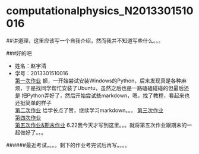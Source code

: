 # computationalphysics_N2013301510016

##讲道理，这里应该写一个自我介绍，然而我并不知道写些什么。。。

###好的吧

- 姓名：赵宇清
- 学号：2013301510016<br/>
[第一次作业]()  额，一开始尝试安装Windows的Python，后来发现真是各种麻烦，于是找同学帮忙安装了Ubuntu，虽然之后也是一路磕磕碰碰的但最后还是
把Python弄好了，然后开始尝试些markdown，嗯，找了教程，看起来也还挺简单的样子<br/>
[第二次作业]() 给学长点了赞，继续学习markdown。。。
[第三次作业](https://github.com/zhaoyqing/computationalphysics_N2013301510016/blob/master/homework%203.md)<br/>
[第四次作业](https://github.com/zhaoyqing/computationalphysics_N2013301510016/blob/master/homework4.md)<br/>
[第五次作业&期末作业](https://github.com/zhaoyqing/computationalphysics_N2013301510016/blob/master/homework5/homework5.md)
6.22我今天才写到这里。。。就将第五次作业跟期末的一起做好了。。。

######最近考试。。。。剩下的作业考完试后再写。。。。
